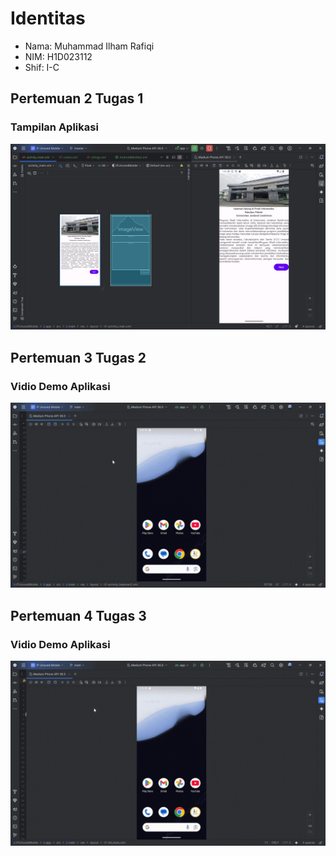 # Identitas
- Nama: Muhammad Ilham Rafiqi
- NIM: H1D023112
- Shif: I-C

## Pertemuan 2 Tugas 1
### Tampilan Aplikasi
![Tampilan Aplikasi](TampilanAplikasi.png)

## Pertemuan 3 Tugas 2
### Vidio Demo Aplikasi
![Demo Aplikasi](DemoAplikasi1.gif)

## Pertemuan 4 Tugas 3
### Vidio Demo Aplikasi
![Demo Aplikasi](DemoAplikasi2.gif)
